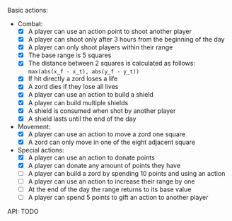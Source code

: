 Basic actions:
- Combat:
    - [x] A player can use an action point to shoot another player
    - [x] A player can shoot only after 3 hours from the beginning of the day
    - [x] A player can only shoot players within their range
    - [x] The base range is 5 squares
    - [x] The distance between 2 squares is calculated as follows:
        `max(abs(x_f - x_t), abs(y_f - y_t))`
    - [x] If hit directly a zord loses a life
    - [x] A zord dies if they lose all lives
    - [x] A player can use an action to build a shield
    - [x] A player can build multiple shields
    - [x] A shield is consumed when shot by another player
    - [x] A shield lasts until the end of the day
- Movement:
    - [x] A player can use an action to move a zord one square
    - [x] A zord can only move in one of the eight adjacent square
- Special actions:
    - [x] A player can use an action to donate points
    - [x] A player can donate any amount of points they have
    - [ ] A player can build a zord by spending 10 points and using an action
    - [ ] A player can use an action to increase their range by one
    - [ ] At the end of the day the range returns to its base value
    - [ ] A player can spend 5 points to gift an action to another player

API: TODO
